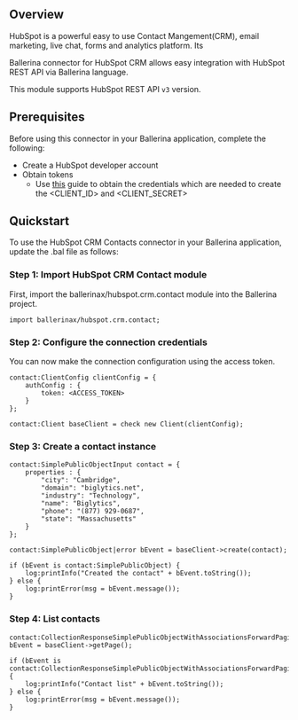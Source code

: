 ## Overview
HubSpot is a powerful easy to use Contact Mangement(CRM), email marketing, live chat, forms and analytics platform. Its 

Ballerina connector for HubSpot CRM allows easy integration with HubSpot REST API via Ballerina language. 

This module supports HubSpot REST API `v3` version.

## Prerequisites
Before using this connector in your Ballerina application, complete the following:
* Create a HubSpot developer account
* Obtain tokens
    - Use [this](https://developers.hubspot.com/docs/api/working-with-oauth4) guide to obtain the credentials which are needed to create the <CLIENT_ID> and <CLIENT_SECRET>

## Quickstart
To use the HubSpot CRM Contacts connector in your Ballerina application, update the .bal file as follows:
### Step 1: Import HubSpot CRM Contact module
First, import the ballerinax/hubspot.crm.contact module into the Ballerina project.
```ballerina
import ballerinax/hubspot.crm.contact;
```
### Step 2: Configure the connection credentials
You can now make the connection configuration using the access token.
```ballerina
contact:ClientConfig clientConfig = {
    authConfig : {
        token: <ACCESS_TOKEN>
    }
};

contact:Client baseClient = check new Client(clientConfig);

```
### Step 3: Create a contact instance

```ballerina
contact:SimplePublicObjectInput contact = {
    properties : {
        "city": "Cambridge",
        "domain": "biglytics.net",
        "industry": "Technology",
        "name": "Biglytics",
        "phone": "(877) 929-0687",
        "state": "Massachusetts"
    }      
};

contact:SimplePublicObject|error bEvent = baseClient->create(contact);

if (bEvent is contact:SimplePublicObject) {
    log:printInfo("Created the contact" + bEvent.toString());
} else {
    log:printError(msg = bEvent.message());
}
```

### Step 4: List contacts

```ballerina
contact:CollectionResponseSimplePublicObjectWithAssociationsForwardPaging|error bEvent = baseClient->getPage();

if (bEvent is contact:CollectionResponseSimplePublicObjectWithAssociationsForwardPaging) {
    log:printInfo("Contact list" + bEvent.toString());
} else {
    log:printError(msg = bEvent.message());
}
```